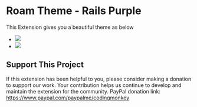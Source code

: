 # Roam Theme - Rails Purple

This Extension gives you a beautiful theme as below
- ![](https://firebasestorage.googleapis.com/v0/b/firescript-577a2.appspot.com/o/imgs%2Fapp%2FExploreSpace%2FKp7r21CVSp.png?alt=media&token=b6dced0c-5485-49a4-aaa3-379f738a1bb7)
- ![](https://firebasestorage.googleapis.com/v0/b/firescript-577a2.appspot.com/o/imgs%2Fapp%2FExploreSpace%2F2q8Ly1cb99.png?alt=media&token=048ff8f7-27e5-402e-b5db-3ac38f37252a)

## Support This Project
If this extension has been helpful to you, please consider making a donation to support our work. Your contribution helps us continue to develop and maintain the extension for the community.
PayPal donation link: https://www.paypal.com/paypalme/codingmonkey